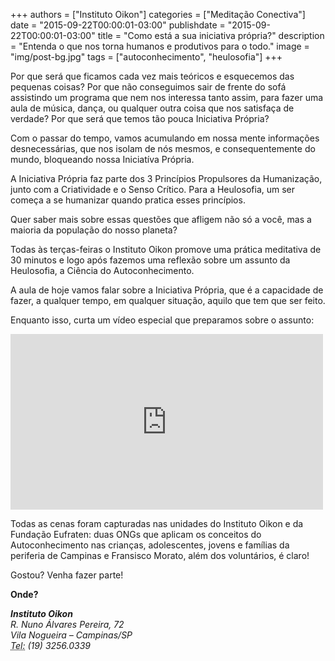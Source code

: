 +++
authors = ["Instituto Oikon"]
categories = ["Meditação Conectiva"]
date = "2015-09-22T00:00:01-03:00"
publishdate = "2015-09-22T00:00:01-03:00"
title = "Como está a sua iniciativa própria?"
description = "Entenda o que nos torna humanos e produtivos para o todo."
image = "img/post-bg.jpg"
tags = ["autoconhecimento", "heulosofia"]
+++


Por que será que ficamos cada vez mais teóricos e esquecemos das pequenas coisas? Por que não conseguimos sair de frente do sofá assistindo um programa que nem nos interessa tanto assim, para fazer uma aula de música, dança, ou qualquer outra coisa que nos satisfaça de verdade? Por que será que temos tão pouca Iniciativa Própria?

Com o passar do tempo, vamos acumulando em nossa mente informações desnecessárias, que nos isolam de nós mesmos, e consequentemente do mundo, bloqueando nossa Iniciatíva Própria.

A Iniciativa Própria faz parte dos 3 Princípios Propulsores da Humanização, junto com a Criatividade e o Senso Crítico. Para a Heulosofia, um ser começa a se humanizar quando pratica esses princípios.

Quer saber mais sobre essas questões que afligem não só a você, mas a maioria da população do nosso planeta?

Todas às terças-feiras o Instituto Oikon promove uma prática meditativa de 30 minutos e logo após fazemos uma reflexão sobre um assunto da Heulosofia, a Ciência do Autoconhecimento.

A aula de hoje vamos falar sobre a Iniciativa Própria, que é a capacidade de fazer, a qualquer tempo, em qualquer situação, aquilo que tem que ser feito.

Enquanto isso, curta um vídeo especial que preparamos sobre o assunto:

<iframe src="https://player.vimeo.com/video/139869172" width="500" height="281" frameborder="0" webkitallowfullscreen mozallowfullscreen allowfullscreen></iframe>

Todas as cenas foram capturadas nas unidades do Instituto Oikon e da Fundação Eufraten: duas ONGs que aplicam os conceitos do Autoconhecimento nas crianças, adolescentes, jovens e famílias da periferia de Campinas e Fransisco Morato, além dos voluntários, é claro!

Gostou? Venha fazer parte!

**Onde?**

<address>
  <strong>Instituto Oikon</strong><br>
  R. Nuno Álvares Pereira, 72<br>
  Vila Nogueira – Campinas/SP<br>
  <abbr title="Phone">Tel:</abbr> (19) 3256.0339
</address>
